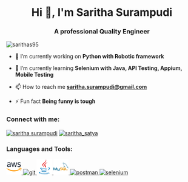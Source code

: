 <h1 align="center">Hi 👋, I'm Saritha Surampudi</h1>
<h3 align="center">A professional Quality Engineer</h3>

<p align="left"> <img src="https://komarev.com/ghpvc/?username=sarithas95&label=Profile%20views&color=0e75b6&style=flat" alt="sarithas95" /> </p>

- 🔭 I’m currently working on **Python with Robotic framework**

- 🌱 I’m currently learning **Selenium with Java, API Testing, Appium, Mobile Testing**

- 📫 How to reach me **saritha.surampudi@gmail.com**

- ⚡ Fun fact **Being funny is tough**

<h3 align="left">Connect with me:</h3>
<p align="left">
<a href="https://linkedin.com/in/saritha surampudi" target="blank"><img align="center" src="https://raw.githubusercontent.com/rahuldkjain/github-profile-readme-generator/master/src/images/icons/Social/linked-in-alt.svg" alt="saritha surampudi" height="30" width="40" /></a>
<a href="https://instagram.com/saritha_satya" target="blank"><img align="center" src="https://raw.githubusercontent.com/rahuldkjain/github-profile-readme-generator/master/src/images/icons/Social/instagram.svg" alt="saritha_satya" height="30" width="40" /></a>
</p>

<h3 align="left">Languages and Tools:</h3>
<p align="left"> <a href="https://aws.amazon.com" target="_blank" rel="noreferrer"> <img src="https://raw.githubusercontent.com/devicons/devicon/master/icons/amazonwebservices/amazonwebservices-original-wordmark.svg" alt="aws" width="40" height="40"/> </a> <a href="https://git-scm.com/" target="_blank" rel="noreferrer"> <img src="https://www.vectorlogo.zone/logos/git-scm/git-scm-icon.svg" alt="git" width="40" height="40"/> </a> <a href="https://www.java.com" target="_blank" rel="noreferrer"> <img src="https://raw.githubusercontent.com/devicons/devicon/master/icons/java/java-original.svg" alt="java" width="40" height="40"/> </a> <a href="https://www.mysql.com/" target="_blank" rel="noreferrer"> <img src="https://raw.githubusercontent.com/devicons/devicon/master/icons/mysql/mysql-original-wordmark.svg" alt="mysql" width="40" height="40"/> </a> <a href="https://postman.com" target="_blank" rel="noreferrer"> <img src="https://www.vectorlogo.zone/logos/getpostman/getpostman-icon.svg" alt="postman" width="40" height="40"/> </a> <a href="https://www.selenium.dev" target="_blank" rel="noreferrer"> <img src="https://raw.githubusercontent.com/detain/svg-logos/780f25886640cef088af994181646db2f6b1a3f8/svg/selenium-logo.svg" alt="selenium" width="40" height="40"/> </a> </p>
